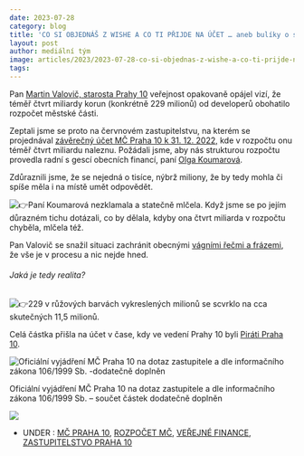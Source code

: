 ```yaml
---
date: 2023-07-28
category: blog
title: 'CO SI OBJEDNÁŠ Z WISHE A CO TI PŘIJDE NA ÚČET … aneb bulíky o stovkách milionů na účtu'
layout: post
author: mediální tým
image: articles/2023/2023-07-28-co-si-objednas-z-wishe-a-co-ti-prijde-na-ucet-aneb-buliky-o-stovkach-milionu-na-uctu.jpg
tags:
---
```


Pan  [Martin Valovič, starosta Prahy 10](https://www.facebook.com/ValovicPraha10?__cft__[0]=AZXtyn9p6pH3pWCO2iM-PERfbCWCOIcY9i-R-oLUs5o1o6xSthVHCG3AZ94TwNoIka4z_Jgy2H52MviH8RN9G3D5Ik63LC8Rk8A9U_lpLzIVnQN9WQqXNkF7jhJpdh15tKRAbRNilAs2QApti2iftYkvLQGnE_FcqyVWwXGIljyHlrfnrec27XUgvgxsHDkpTbI&__tn__=-]K-R)  veřejnost opakovaně opájel vizí, že téměř čtvrt miliardy korun (konkrétně 229 milionů) od developerů obohatilo rozpočet městské části.

Zeptali jsme se proto na červnovém zastupitelstvu, na kterém se projednával  [závěrečný účet MČ Praha 10 k 31. 12. 2022,](https://praha10.cz/vedeni-a-sprava-mc/zastupitelstvo-mc/usneseni/agenttype/view/usneseni/54758/zastupitelstvo-4-7)  kde v rozpočtu onu téměř čtvrt miliardu naleznu. Požádali jsme, aby nás strukturou rozpočtu provedla radní s gescí obecních financí, paní  [Olga Koumarová](https://www.facebook.com/olga.koumarova.5?__cft__[0]=AZXtyn9p6pH3pWCO2iM-PERfbCWCOIcY9i-R-oLUs5o1o6xSthVHCG3AZ94TwNoIka4z_Jgy2H52MviH8RN9G3D5Ik63LC8Rk8A9U_lpLzIVnQN9WQqXNkF7jhJpdh15tKRAbRNilAs2QApti2iftYkvLQGnE_FcqyVWwXGIljyHlrfnrec27XUgvgxsHDkpTbI&__tn__=-]K-R).

Zdůraznili jsme, že se nejedná o tisíce, nýbrž miliony, že by tedy mohla či spíše měla i na místě umět odpovědět.

![👉](https://static.xx.fbcdn.net/images/emoji.php/v9/t51/1/16/1f449.png)Paní Koumarová nezklamala a statečně mlčela. Když jsme se po jejím důrazném tichu dotázali, co by dělala, kdyby ona čtvrt miliarda v rozpočtu chyběla, mlčela též.

Pan Valovič se snažil situaci zachránit obecnými  [vágními řečmi a frázemi](https://praha10.cz/Portals/0/docs/RaZ/steno/s2022-2026/steno_4_ZMC.pdf?ver=2023-07-12-130526-157), že vše je v procesu a nic nejde hned.

###### Jaká je tedy realita?

![👉](https://static.xx.fbcdn.net/images/emoji.php/v9/t51/1/16/1f449.png)229 v růžových barvách vykreslených milionů se scvrklo na cca skutečných 11,5 milionů.

Celá částka přišla na účet v čase, kdy ve vedení Prahy 10 byli  [Piráti Praha 10](https://www.facebook.com/pirati.praha10?__cft__[0]=AZXtyn9p6pH3pWCO2iM-PERfbCWCOIcY9i-R-oLUs5o1o6xSthVHCG3AZ94TwNoIka4z_Jgy2H52MviH8RN9G3D5Ik63LC8Rk8A9U_lpLzIVnQN9WQqXNkF7jhJpdh15tKRAbRNilAs2QApti2iftYkvLQGnE_FcqyVWwXGIljyHlrfnrec27XUgvgxsHDkpTbI&__tn__=-]K-R).

![Oficiální vyjádření MČ Praha 10 na dotaz zastupitele a dle informačního zákona 106/1999 Sb. -dodatečně doplněn](https://pirati10.cz/wp-content/uploads/2023/07/229milionu02.jpg)

Oficiální vyjádření MČ Praha 10 na dotaz zastupitele a dle informačního zákona 106/1999 Sb. – součet částek dodatečně doplněn

![](https://pirati10.cz/wp-content/uploads/2023/07/229milionu.png)

-   UNDER : [MČ PRAHA 10](https://pirati10.cz/category/mc-praha-10/ "View all posts in MČ Praha 10"),  [ROZPOČET MČ](https://pirati10.cz/category/rozpocet-mc/ "View all posts in Rozpočet MČ"),  [VEŘEJNÉ FINANCE](https://pirati10.cz/category/verejne-finance/ "View all posts in Veřejné finance"),  [ZASTUPITELSTVO PRAHA 10](https://pirati10.cz/category/zastupitelstvo-praha-10/ "View all posts in Zastupitelstvo Praha 10")
